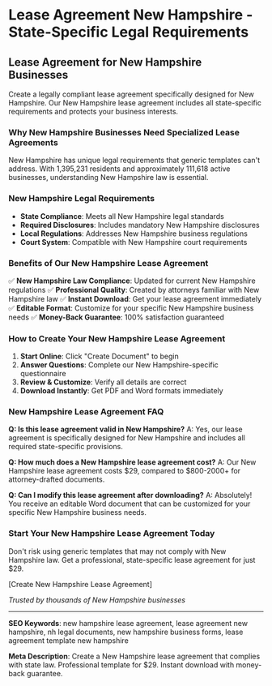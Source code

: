 # Lease Agreement New Hampshire - State-Specific Legal Requirements

## Lease Agreement for New Hampshire Businesses

Create a legally compliant lease agreement specifically designed for New Hampshire. Our New Hampshire lease agreement includes all state-specific requirements and protects your business interests.

### Why New Hampshire Businesses Need Specialized Lease Agreements

New Hampshire has unique legal requirements that generic templates can't address. With 1,395,231 residents and approximately 111,618 active businesses, understanding New Hampshire law is essential.

### New Hampshire Legal Requirements

- **State Compliance**: Meets all New Hampshire legal standards
- **Required Disclosures**: Includes mandatory New Hampshire disclosures
- **Local Regulations**: Addresses New Hampshire business regulations
- **Court System**: Compatible with New Hampshire court requirements

### Benefits of Our New Hampshire Lease Agreement

✅ **New Hampshire Law Compliance**: Updated for current New Hampshire regulations
✅ **Professional Quality**: Created by attorneys familiar with New Hampshire law
✅ **Instant Download**: Get your lease agreement immediately
✅ **Editable Format**: Customize for your specific New Hampshire business needs
✅ **Money-Back Guarantee**: 100% satisfaction guaranteed

### How to Create Your New Hampshire Lease Agreement

1. **Start Online**: Click "Create Document" to begin
2. **Answer Questions**: Complete our New Hampshire-specific questionnaire
3. **Review & Customize**: Verify all details are correct
4. **Download Instantly**: Get PDF and Word formats immediately

### New Hampshire Lease Agreement FAQ

**Q: Is this lease agreement valid in New Hampshire?**
A: Yes, our lease agreement is specifically designed for New Hampshire and includes all required state-specific provisions.

**Q: How much does a New Hampshire lease agreement cost?**
A: Our New Hampshire lease agreement costs $29, compared to $800-2000+ for attorney-drafted documents.

**Q: Can I modify this lease agreement after downloading?**
A: Absolutely! You receive an editable Word document that can be customized for your specific New Hampshire business needs.

### Start Your New Hampshire Lease Agreement Today

Don't risk using generic templates that may not comply with New Hampshire law. Get a professional, state-specific lease agreement for just $29.

[Create New Hampshire Lease Agreement]

_Trusted by thousands of New Hampshire businesses_

---

**SEO Keywords**: new hampshire lease agreement, lease agreement new hampshire, nh legal documents, new hampshire business forms, lease agreement template new hampshire

**Meta Description**: Create a New Hampshire lease agreement that complies with state law. Professional template for $29. Instant download with money-back guarantee.
